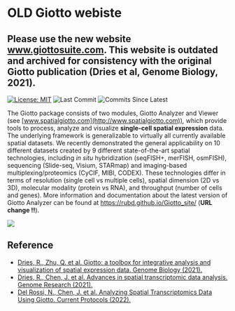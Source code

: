 
<!-- README.md is generated from README.Rmd. Please edit that file -->
<!-- This line is from RStudio -->

# OLD Giotto webiste

## Please use the new website **www.giottosuite.com**. This website is outdated and archived for consistency with the original Giotto publication (Dries et al, Genome Biology, 2021).

<!-- badges: start -->

[![License:
MIT](https://img.shields.io/badge/License-MIT-yellow.svg)](https://opensource.org/licenses/MIT)
![Last
Commit](https://img.shields.io/github/last-commit/RubD/Giotto/master)
![Commits Since
Latest](https://img.shields.io/github/commits-since/RubD/Giotto/latest/master)
<!-- badges: end -->

The Giotto package consists of two modules, Giotto Analyzer and Viewer
(see [www.spatialgiotto.com](http://www.spatialgiotto.com)), which
provide tools to process, analyze and visualize **single-cell spatial
expression** data. The underlying framework is generalizable to
virtually all currently available spatial datasets. We recently
demonstrated the general applicability on 10 different datasets created
by 9 different state-of-the-art spatial technologies, including *in
situ* hybridization (seqFISH+, merFISH, osmFISH), sequencing (Slide-seq,
Visium, STARmap) and imaging-based multiplexing/proteomics (CyCIF, MIBI,
CODEX). These technologies differ in terms of resolution (single cell vs
multiple cells), spatial dimension (2D vs 3D), molecular modality
(protein vs RNA), and throughput (number of cells and genes). More
information and documentation about the latest version of Giotto
Analyzer can be found at <https://rubd.github.io/Giotto_site/> (**URL
change !!**).

<img src="inst/images/general_figs/overview_datasets.png" />

## Reference

- [Dries, R., Zhu, Q. et al. Giotto: a toolbox for integrative analysis
  and visualization of spatial expression data. Genome Biology
  (2021).](https://genomebiology.biomedcentral.com/articles/10.1186/s13059-021-02286-2)
- [Dries, R., Chen, J. et al. Advances in spatial transcriptomic data
  analysis. Genome Research
  (2021).](https://genome.cshlp.org/content/31/10/1706.long)
- [Del Rossi, N., Chen, J. et al. Analyzing Spatial Transcriptomics Data
  Using Giotto. Current Protocols
  (2022).](https://currentprotocols.onlinelibrary.wiley.com/doi/abs/10.1002/cpz1.405)
